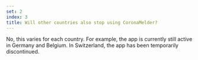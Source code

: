 ```yaml
---
set: 2
index: 3
title: Will other countries also stop using CoronaMelder?
---
```

No, this varies for each country. For example, the app is currently still active in Germany and Belgium. In Switzerland, the app has been temporarily discontinued. 
